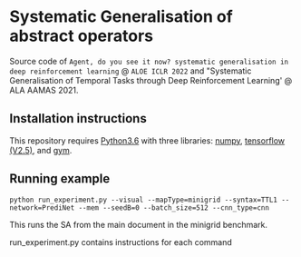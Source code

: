 # Systematic Generalisation of abstract operators

Source code of `Agent, do you see it now? systematic generalisation in deep reinforcement learning` @ `ALOE ICLR 2022` and "Systematic Generalisation of Temporal Tasks through Deep Reinforcement Learning' @ ALA AAMAS 2021.

## Installation instructions

This repository requires [Python3.6](https://www.python.org/) with three libraries: [numpy](http://www.numpy.org/), [tensorflow (V2.5)](https://www.tensorflow.org/), and [gym](https://gym.openai.com/). 

## Running example

    python run_experiment.py --visual --mapType=minigrid --syntax=TTL1 --network=PrediNet --mem --seedB=0 --batch_size=512 --cnn_type=cnn

This runs the SA from the main document in the minigrid benchmark.

run_experiment.py contains instructions for each command
